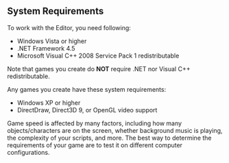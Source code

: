 ## System Requirements

To work with the Editor, you need following:

- Windows Vista or higher
- .NET Framework 4.5
- Microsoft Visual C++ 2008 Service Pack 1 redistributable

Note that games you create do **NOT** require .NET nor Visual C++
redistributable.

Any games you create have these system requirements:

- Windows XP or higher
- DirectDraw, Direct3D 9, or OpenGL video support

Game speed is affected by many factors, including how many objects/characters
are on the screen, whether background music is playing, the complexity of your
scripts, and more. The best way to determine the requirements of your game
are to test it on different computer configurations.
